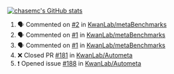 [![chasemc's GitHub stats](https://github-readme-stats.vercel.app/api?username=chasemc)](https://github.com/anuraghazra/github-readme-stats)


<!--START_SECTION:activity-->
1. 🗣 Commented on [#2](https://github.com/KwanLab/metaBenchmarks/issues/2) in [KwanLab/metaBenchmarks](https://github.com/KwanLab/metaBenchmarks)
2. 🗣 Commented on [#1](https://github.com/KwanLab/metaBenchmarks/issues/1) in [KwanLab/metaBenchmarks](https://github.com/KwanLab/metaBenchmarks)
3. 🗣 Commented on [#1](https://github.com/KwanLab/metaBenchmarks/issues/1) in [KwanLab/metaBenchmarks](https://github.com/KwanLab/metaBenchmarks)
4. ❌ Closed PR [#181](https://github.com/KwanLab/Autometa/pull/181) in [KwanLab/Autometa](https://github.com/KwanLab/Autometa)
5. ❗️ Opened issue [#188](https://github.com/KwanLab/Autometa/issues/188) in [KwanLab/Autometa](https://github.com/KwanLab/Autometa)
<!--END_SECTION:activity-->
